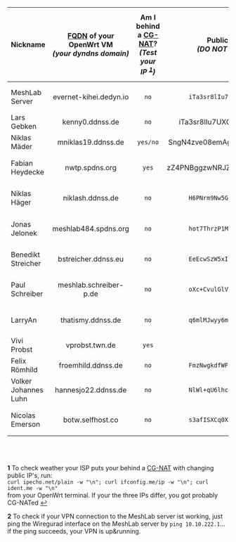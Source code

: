 Nickname | [FQDN][1] of your OpenWrt VM <br> *(your dyndns domain)* | Am I behind a [CG-NAT][2]? <br> *(Test your IP <sup id="a1">[1](#f1)</sup>)* | Public-Key of your [WireGuard][3] peer <br> *(DO NOT PUT YOUR PRIVATE KEY HERE!)* | Your chosen Wireguard tunnel IPv4 <br> from range 10.10.222.0/24 | Is your Wiregurad peer configured on the MeshLab server side?
--------------- | :---------------------: | :-------: | :---------------------------------------------: | :--------------:  | :-----------:
MeshLab Server  | evernet-kihei.dedyn.io  | `no`      | `iTa3sr8lIu7UXQIB/l2szLQtC7z0dA8eQUMRPIvtqmw=`  | 10.10.222.1/24    | done, you can test the VPN <sup id="a1">[2](#f2)</sup>)
Lars Gebken     | kenny0.ddnss.de          | `no`  |   iTa3sr8lIu7UXQIB/l2szLQtC7z0dA8eQUMRPIvtqmw=  | 10.10.222.1/24    |
Niklas Mäder    | mniklas19.ddnss.de      | `yes/no`  |  SngN4zve08emAgHM5aU7NhYD6/Nkc0Br19Ka5MbR31Y=   | 10.10.222.111/24  |
Fabian Heydecke | nwtp.spdns.org          | `yes`     |  zZ4PNBggzwNRJZmyvDgGUyTJ23zWW6unpFGO1SjCdGs=   | 10.10.222.3/24    | done, you can test the VPN <sup id="a1">[2](#f2)</sup>)
Niklas Häger    | niklash.ddnss.de        | `no`      | `H6PNrm9Nw5GoegRyzZuAQ9fejPFOGP4hAXSeeBWNnGY=`  | 10.10.222.10/24   | done, you can test the VPN <sup id="a1">[2](#f2)</sup>)
Jonas Jelonek   | meshlab484.spdns.org    | `no`      | `hot7ThrzP1MV8nlfgrTMuep7zMrOOcGaLjTPrsFI5xA=`  | 10.10.222.48/24   | done, you can test the VPN <sup id="a1">[2](#f2)</sup>)
Benedikt Streicher | bstreicher.ddnss.eu  | `no`      | `EeEcwSzW5xIlqILEBpgjGffcCcWjn2P+npo7wUjNGjQ=`  | 10.10.222.50/24   | done, you can test the VPN <sup id="a1">[2](#f2)</sup>)
Paul Schreiber  | meshlab.schreiber-p.de  | `no`      | `oXc+CvulGlVYVynvIAbipWchnzBJGsJ8f7OgglM5jBs=`  | 10.10.222.55/32   | done, you can test the VPN <sup id="a1">[2](#f2)</sup>)
LarryAn         | thatismy.ddnss.de       | `no`      | `q6mlMJwyy6muoYISXsnuHz+rVVoZ0aLfjg292SgjFAE=`  | 10.10.222.2/24    | done, you can test the VPN <sup id="a1">[2](#f2)</sup>)
Vivi Probst     | vprobst.twn.de          | `yes`     |                                                 |                   |
Felix Römhild   | froemhild.ddnss.de      | `no`      | `FmzNwgkdfWFUvP/xvRF7nhKVFLUunA+8pXxsqejwGko=`   | 10.10.222.4/24    |
Volker Johannes Luhn | hannesjo22.ddnss.de| `no`      | `NlWl+qU6lhc4vGi0aa1nOgSDZhQV/fk/c8q2iTiWc2A=`  | 10.10.222.13/24   |  
Nicolas Emerson | botw.selfhost.co        | `no`      | `s3afISXCq0XC4MLRMkIa0ZZwEKJYgGoQhRACh2hXpWU=`  | 10.10.222.43/24   | done, you can test the VPN <sup id="a1">[2](#f2)</sup>)


<br>
<br>

<b id="f1">1</b> To check weather your ISP puts your behind a [CG-NAT](https://en.wikipedia.org/wiki/Carrier-grade_NAT) with changing public IP's, run: <br>`curl ipecho.net/plain -w "\n"; curl ifconfig.me/ip -w "\n"; curl ident.me -w "\n"` <br> from your OpenWrt terminal. If your the three IPs differ, you got probably CG-NATed [↩](#a1)

<b id="f2">2</b> To check if your VPN connection to the MeshLab server ist working, just ping the Wiregurad interface on the MeshLab server by `ping 10.10.222.1`... if the ping succeeds, your VPN is up&running.

[1]: https://en.wikipedia.org/wiki/Fully_qualified_domain_name
[2]: https://en.wikipedia.org/wiki/Carrier-grade_NAT
[3]: https://www.wireguard.com/
